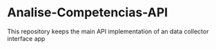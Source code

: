 # Analise-Competencias-API
This repository keeps the main API implementation of an data collector interface app

